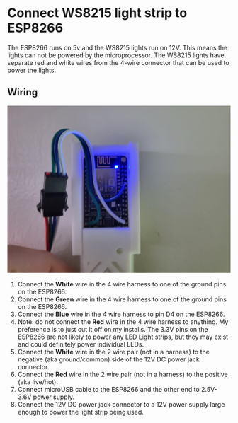 # Connect WS8215 light strip to ESP8266

The ESP8266 runs on 5v and the WS8215 lights run on 12V.  This means the lights can not be powered by the microprocessor.  The WS8215 lights have separate red and white wires from the 4-wire connector that can be used to power the lights.

## Wiring

![Wire Connections](/wled/images/wiring.jpg)

1. Connect the **White** wire in the 4 wire harness to one of the ground pins on the ESP8266.
2. Connect the **Green** wire in the 4 wire harness to one of the ground pins on the ESP8266.
3. Connect the **Blue** wire in the 4 wire harness to pin D4 on the ESP8266.
4. Note: do not connect the **Red** wire in the 4 wire harness to anything. My preference is to just cut it off on my installs.  The 3.3V pins on the ESP8266 are not likely to power any LED Light strips, but they may exist and could definitely power individual LEDs.
5. Connect the **White** wire in the 2 wire pair (not in a harness) to the negative (aka ground/common) side of the 12V DC power jack connector.
6. Connect the **Red** wire in the 2 wire pair (not in a harness) to the positive (aka live/hot).
7. Connect microUSB cable to the ESP8266 and the other end to 2.5V-3.6V power supply.
8. Connect the 12V DC power jack connector to a 12V power supply large enough to power the light strip being used.

